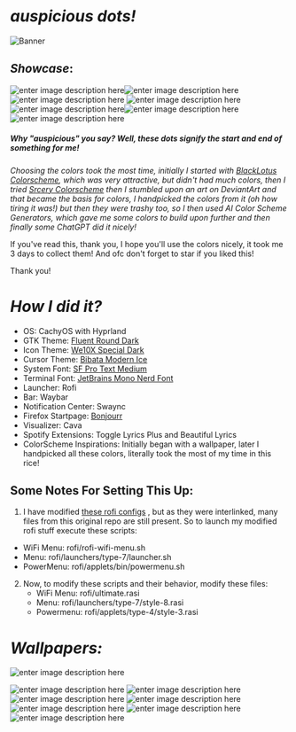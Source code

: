 ﻿# *auspicious dots!* 
![Banner](https://i.imgur.com/I3Fk5I3.gif)
## *Showcase*: 
![enter image description here](https://i.imgur.com/2GHSpXr.png)![enter image description here](https://i.imgur.com/66rlfYd.png)![enter image description here](https://i.imgur.com/MQSRVvX.png)
![enter image description here](https://i.imgur.com/iuRoI4O.png)
![enter image description here](https://i.imgur.com/76iPBdM.png)![enter image description here](https://i.imgur.com/F84l7m8.png)![enter image description here](https://i.imgur.com/3ojkmgs.png)

##### *Why "auspicious" you say? Well, these dots signify the start and end of something for me!* 
*Choosing the colors took the most time, initially I started with [BlackLotus Colorscheme](https://github.com/PoisonIsBestType/BlackLotus/tree/main), which was very attractive, but didn't had much colors, then I tried [Srcery Colorscheme](https://github.com/srcery-colors/srcery-vim) then I stumbled upon an art on DeviantArt and that became the basis for colors, I handpicked the colors from it (oh how tiring it was!) but then they were trashy too, so I then used AI Color Scheme Generators, which gave me some colors to build upon further and then finally some ChatGPT did it nicely!*

If you've read this, thank you, I hope you'll use the colors nicely, it took me 3 days to collect them! And ofc don't forget to star if you liked this! 

Thank you!
# *How I did it?*
 - OS: CachyOS with Hyprland
 - GTK Theme: [Fluent Round Dark](https://www.gnome-look.org/p/1574551)
 - Icon Theme: [We10X Special Dark](https://www.pling.com/p/1366371)
 - Cursor Theme: [Bibata Modern Ice](https://www.pling.com/p/1197198/)
 - System Font: [SF Pro Text Medium](https://github.com/sahibjotsaggu/San-Francisco-Pro-Fonts)
 - Terminal Font: [JetBrains Mono Nerd Font](https://www.jetbrains.com/lp/mono/)
 - Launcher: Rofi
 - Bar: Waybar
 -   Notification Center: Swaync
 - Firefox Startpage: [Bonjourr](https://github.com/victrme/Bonjourr)
 - Visualizer: Cava
 - Spotify Extensions: Toggle Lyrics Plus and Beautiful Lyrics
 - ColorScheme Inspirations: Initially began with a wallpaper, later I handpicked all these colors, literally took the most of my time in this rice!

## Some Notes For Setting This Up:
1. I have modified [these rofi configs](https://github.com/adi1090x/rofi) , but as they were interlinked, many files from this original repo are still present. So to launch my modified rofi stuff execute these scripts:  
  - WiFi Menu: rofi/rofi-wifi-menu.sh
  - Menu: rofi/launchers/type-7/launcher.sh
  - PowerMenu: rofi/applets/bin/powermenu.sh
2. Now, to modify these scripts and their behavior, modify these files:
	 - WiFi Menu: rofi/ultimate.rasi
	 - Menu: rofi/launchers/type-7/style-8.rasi
	 - Powermenu: rofi/applets/type-4/style-3.rasi


# *Wallpapers:*
![enter image description here](https://image-4.uhdpaper.com/a/pc-4k/anime-girl-mask-art-4k-wallpaper-1184a.jpg)

![enter image description here](https://i.imgur.com/Gy5ULvp.png)
![enter image description here](https://i.imgur.com/Gy5osKg.gif)
![enter image description here](https://i.imgur.com/hfbGM69.png)
![enter image description here](https://i.imgur.com/jqHPNT5.png)
![enter image description here](https://i.imgur.com/FzH0VV2.png)
![enter image description here](https://i.imgur.com/RVC2HBb.jpg)
![enter image description here](https://i.imgur.com/maGqevZ.png)
